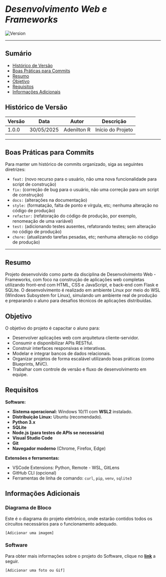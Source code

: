 # _Desenvolvimento Web e Frameworks_

![Version](https://img.shields.io/badge/Version-1.0.0-blue)

---

## Sumário

- [Histórico de Versão](#histórico-de-versão)
- [Boas Práticas para Commits](#boas-práticas-para-commits)
- [Resumo](#resumo)
- [Objetivo](#objetivo)
- [Requisitos](#requisitos)
- [Informações Adicionais](#informações-adicionais)

## Histórico de Versão

| Versão | Data       | Autor        | Descrição            |
|--------|------------|--------------|----------------------|
| 1.0.0  | 30/05/2025 | Adenilton R  | Início do Projeto    |

---

## Boas Práticas para Commits

Para manter um histórico de commits organizado, siga as seguintes diretrizes:

- `feat:` (novo recurso para o usuário, não uma nova funcionalidade para script de construção)
- `fix:` (correção de bug para o usuário, não uma correção para um script de construção)
- `docs:` (alterações na documentação)
- `style:` (formatação, falta de ponto e vírgula, etc; nenhuma alteração no código de produção)
- `refactor:` (refatoração do código de produção, por exemplo, renomeação de uma variável)
- `test:` (adicionando testes ausentes, refatorando testes; sem alteração no código de produção)
- `chore:` (atualizando tarefas pesadas, etc; nenhuma alteração no código de produção)

---

## Resumo

Projeto desenvolvido como parte da disciplina de Desenvolvimento Web - Frameworks, com foco na construção de aplicações web completas utilizando front-end com HTML, CSS e JavaScript, e back-end com Flask e SQLite. O desenvolvimento é realizado em ambiente Linux por meio do WSL (Windows Subsystem for Linux), simulando um ambiente real de produção e preparando o aluno para desafios técnicos de aplicações distribuídas.

## Objetivo

O objetivo do projeto é capacitar o aluno para:

- Desenvolver aplicações web com arquitetura cliente-servidor.
- Consumir e disponibilizar APIs RESTful.
- Construir interfaces responsivas e interativas.
- Modelar e integrar bancos de dados relacionais.
- Organizar projetos de forma escalável utilizando boas práticas (como Blueprints, MVC).
- Trabalhar com controle de versão e fluxo de desenvolvimento em equipe.

## Requisitos

**Software:**

- **Sistema operacional:** Windows 10/11 com **WSL2** instalado.
- **Distribuição Linux:** Ubuntu (recomendado).
- **Python 3.x**
- **SQLite**
- **Node.js (para testes de APIs se necessário)**
- **Visual Studio Code**
- **Git**
- **Navegador moderno** (Chrome, Firefox, Edge)

**Extensões e ferramentas:**

- VSCode Extensions: Python, Remote - WSL, GitLens
- GitHub CLI (opcional)
- Ferramentas de linha de comando: `curl`, `pip`, `venv`, `sqlite3`

## Informações Adicionais

### Diagrama de Bloco

Este é o diagrama do projeto eletrônico, onde estarão contidos todos os circuitos necessários para o funcionamento adequado.

`[Adicionar uma imagem]`

### Software

Para obter mais informações sobre o projeto do Software, clique no __[link](https://github.com/Thirbt/sistema_hospital_project/tree/main/Software/Python)__ a seguir.

`[Adicionar uma foto ou Gif]`

